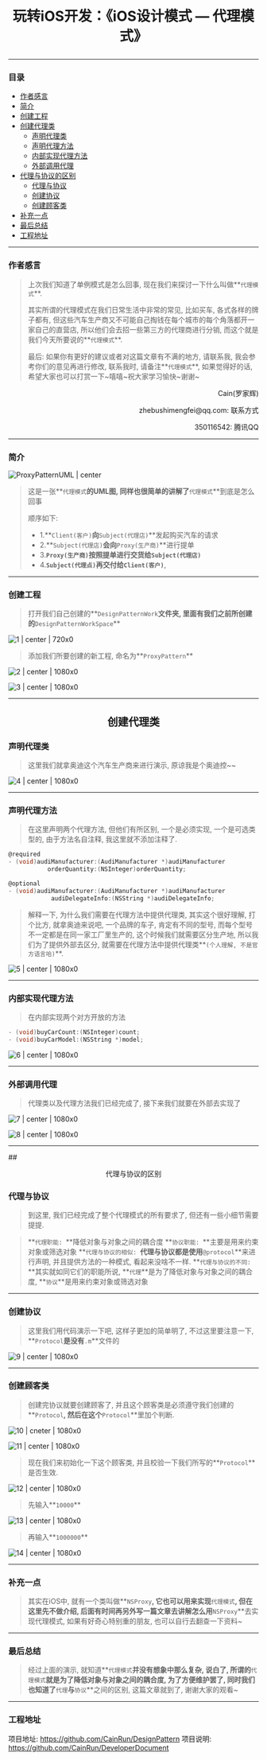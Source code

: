 # <p align="center">玩转iOS开发：《iOS设计模式 — 代理模式》</p>

---
### 目录

- [作者感言](#作者感言)
- [简介](#简介)
- [创建工程](#创建工程)
- [创建代理类](#创建代理类)
  -  [声明代理类](#声明代理类)
  -  [声明代理方法](#声明代理方法)
  -  [内部实现代理方法](#内部实现代理方法)
  -  [外部调用代理](#外部调用代理)
- [代理与协议的区别](#代理与协议的区别)
  - [代理与协议](#代理与协议)
  - [创建协议](#创建协议)
  - [创建顾客类](#创建顾客类)
- [补充一点](#补充一点)
- [最后总结](#最后总结) 
- [工程地址](#工程地址)

---
### 作者感言
> 上次我们知道了单例模式是怎么回事, 现在我们来探讨一下什么叫做**`代理模式`**.
>
> 其实所谓的代理模式在我们日常生活中非常的常见, 比如买车, 各式各样的牌子都有, 但这些汽车生产商又不可能自己掏钱在每个城市的每个角落都开一家自己的直营店, 所以他们会去招一些第三方的代理商进行分销, 而这个就是我们今天所要说的**`代理模式`**.
>
> 最后:
> 如果你有更好的建议或者对这篇文章有不满的地方, 请联系我, 我会参考你们的意见再进行修改, 联系我时, 请备注**`代理模式`**, 如果觉得好的话, 希望大家也可以打赏一下~嘻嘻~祝大家学习愉快~谢谢~

<p align="right">Cain(罗家辉)</p>

<p align="right">zhebushimengfei@qq.com: 联系方式</p>

<p align="right">350116542: 腾讯QQ</p>

---
### 简介

<p align="center">

![ProxyPatternUML | center](./ProxyPatternUML.png)

</p>

> 这是一张**`代理模式`**的UML图, 同样也很简单的讲解了**`代理模式`**到底是怎么回事
>
> 顺序如下: 
> - 1.**`Client(客户)`**向**`Subject(代理店)`**发起购买汽车的请求
> - 2.**`Subject(代理店)`**会向**`Proxy(生产商)`**进行提单
> - 3.**`Proxy(生产商)`**按照提单进行交货给**`Subject(代理店)`**
> - 4.**`Subject(代理点)`**再交付给**`Client(客户)`**, 

---
### 创建工程

> 打开我们自己创建的**`DesignPatternWork`**文件夹, 里面有我们之前所创建的**`DesignPatternWorkSpace`**

![1 | center | 720x0](./1.png)

> 添加我们所要创建的新工程, 命名为**`ProxyPattern`**

![2 | center | 1080x0](./2.png)

![3 | center | 1080x0](./3.png)

---
## <center>创建代理类</center>
### 声明代理类

> 这里我们就拿奥迪这个汽车生产商来进行演示, 原谅我是个奥迪控~~

![4 | center | 1080x0](./4.png)

---
### 声明代理方法

> 在这里声明两个代理方法, 但他们有所区别, 一个是必须实现, 一个是可选类型的, 由于方法名自注释, 我这里就不添加注释了.

```objectivec
@required
- (void)audiManufacturer:(AudiManufacturer *)audiManufacturer
           orderQuantity:(NSInteger)orderQuantity;
```

```objectivec
@optional
- (void)audiManufacturer:(AudiManufacturer *)audiManufacturer
            audiDelegateInfo:(NSString *)audiDelegateInfo;
```

> 解释一下, 为什么我们需要在代理方法中提供代理类, 其实这个很好理解, 打个比方, 就拿奥迪来说吧, 一个品牌的车子, 肯定有不同的型号, 而每个型号不一定都是在同一家工厂里生产的, 这个时候我们就需要区分生产地, 所以我们为了提供外部去区分, 就需要在代理方法中提供代理类**`(个人理解, 不是官方语言哈)`**.

![5 | center | 1080x0](./5.png)

---
### 内部实现代理方法
> 在内部实现两个对方开放的方法

```objectivec
- (void)buyCarCount:(NSInteger)count;
- (void)buyCarModel:(NSString *)model;
```

![6 | center | 1080x0](./6.png)

---
### 外部调用代理
> 代理类以及代理方法我们已经完成了, 接下来我们就要在外部去实现了

![7 | center | 1080x0](./7.png)

![8 | center | 1080x0](./8.png)

---
##<center>代理与协议的区别</center>
### 代理与协议

> 到这里, 我们已经完成了整个代理模式的所有要求了, 但还有一些小细节需要提提.


> **`代理职能: `**降低对象与对象之间的耦合度
>  **`协议职能: `**主要是用来约束对象或筛选对象
>  **`代理与协议的相似: `**代理与协议都是使用**`@protocol`**来进行声明, 并且提供方法的一种模式, 看起来没啥不一样.
>  **`代理与协议的不同: `**其实就如同它们的职能所说, **`代理`**是为了降低对象与对象之间的耦合度, **`协议`**是用来约束对象或筛选对象

---
### 创建协议
> 这里我们用代码演示一下吧, 这样子更加的简单明了, 不过这里要注意一下, **`Protocol`**是没有**`.m`**文件的

![9 | center | 1080x0](./9.png)

---
### 创建顾客类
> 创建完协议就要创建顾客了, 并且这个顾客类是必须遵守我们创建的**`Protocol`**, 然后在这个**`Protocol`**里加个判断.

![10 | cneter | 1080x0](./10.png)

![11 | center | 1080x0](./11.png)


> 现在我们来初始化一下这个顾客类, 并且校验一下我们所写的**`Protocol`**是否生效.

![12 | center | 1080x0](./12.png)

> 先输入**`10000`**

![13 | center | 1080x0](./13.png)

> 再输入**`1000000`**

![14 | center | 1080x0](./14.png)

---
### 补充一点

> 其实在iOS中, 就有一个类叫做**`NSProxy`**, 它也可以用来实现**`代理模式`**, 但在这里先不做介绍, 后面有时间再另外写一篇文章去讲解怎么用**`NSProxy`**去实现代理模式, 如果有好奇心特别重的朋友, 也可以自行去翻查一下资料~

---
### 最后总结

> 经过上面的演示, 就知道**`代理模式`**并没有想象中那么复杂, 说白了, 所谓的**`代理模式`**就是为了降低对象与对象之间的耦合度, 为了方便维护罢了, 同时我们也知道了**`代理`**与**`协议`**之间的区别, 这篇文章就到了, 谢谢大家的观看~

---
### 工程地址
项目地址: https://github.com/CainRun/DesignPattern
项目说明: https://github.com/CainRun/DeveloperDocument


